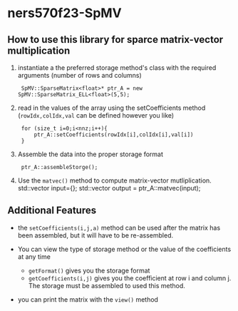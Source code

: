 # ners570f23-SpMV

## How to use this library for sparce matrix-vector multiplication
1. instantiate a the preferred storage method's class with the required arguments (number of rows and columns)

        SpMV::SparseMatrix<float>* ptr_A = new SpMV::SparseMatrix_ELL<float>(5,5);

2. read in the values of the array using the setCoefficients method (`rowIdx,colIdx,val` can be defined however you like)

        for (size_t i=0;i<nnz;i++){
            ptr_A::setCoefficients(rowIdx[i],colIdx[i],val[i])
        }

3. Assemble the data into the proper storage format

        ptr_A::assembleStorge();

4. Use the `matvec()` method to compute matrix-vector mutliplication.
        std::vector input={};
        std::vector output = ptr_A::matvec(input);

## Additional Features
- the `setCoefficients(i,j,a)` method can be used after the matrix has been assembled, but it will have to be re-assembled.

- You can view the type of storage method or the value of the coefficients at any time
    - `getFormat()` gives you the storage format
    - `getCoefficients(i,j)` gives you the coefficient at row i and column j. The storage must be assembled to used this method.

- you can print the matrix with the `view()` method